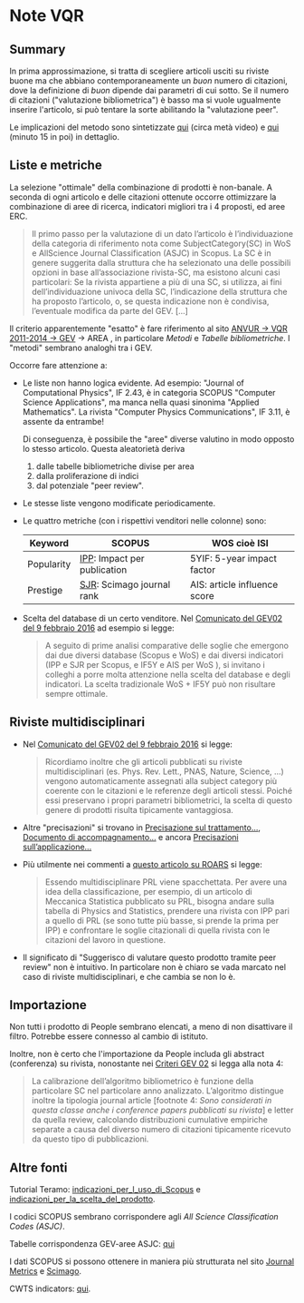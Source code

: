 Note VQR
===========

Summary
-------

In prima approssimazione, si tratta di scegliere articoli usciti su
riviste buone ma che abbiano contemporaneamente un *buon* numero di
citazioni, dove la definizione di *buon* dipende dai parametri di cui
sotto. Se il numero di citazioni ("valutazione bibliometrica") è
basso ma si vuole ugualmente inserire l'articolo, si può tentare la
sorte abilitando la "valutazione peer".


Le implicazioni del metodo sono sintetizzate
[qui](https://www.youtube.com/watch?v=_X_ymvtHaZw) (circa metà video)
e [qui](https://www.youtube.com/watch?v=t-oAAowFQuI) (minuto 15 in
poi) in dettaglio.



Liste e metriche
----------------


La selezione "ottimale" della combinazione di prodotti è non-banale. A
seconda di ogni articolo e delle citazioni ottenute occorre
ottimizzare la combinazione di aree di ricerca, indicatori migliori
tra i 4 proposti, ed aree ERC.

> Il primo passo per la valutazione di un dato l’articolo è
> l’individuazione della categoria di riferimento nota come
> SubjectCategory(SC) in WoS e AllScience Journal Classification
> (ASJC) in Scopus. La SC è in genere suggerita dalla struttura
> che ha selezionato una delle possibili opzioni in base
> all’associazione rivista-SC, ma esistono alcuni casi
> particolari: Se la rivista appartiene a più di una SC, si
> utilizza, ai fini dell’individuazione univoca della SC,
> l’indicazione della struttura che ha proposto l’articolo, o, se
> questa indicazione non è condivisa, l’eventuale modifica da
> parte del GEV. [...]


Il criterio apparentemente "esatto" è fare riferimento al sito
[ANVUR -> VQR 2011-2014 -> GEV](http://www.anvur.it/index.php?option=com_content&view=article&id=799&Itemid=597&lang=it)
-> AREA <nn>, in particolare *Metodi* e *Tabelle bibliometriche*. I
"metodi" sembrano analoghi tra i GEV.

Occorre fare attenzione a:

* Le liste non hanno logica evidente. Ad esempio: "Journal
  of Computational Physics", IF 2.43, è in categoria SCOPUS "Computer
  Science Applications", ma manca nella quasi sinonima "Applied
  Mathematics". La rivista "Computer Physics Communications", IF 3.11,
  è assente da entrambe!

  Di conseguenza, è possibile the "aree" diverse valutino in modo
  opposto lo stesso articolo.  Questa aleatorietà deriva
    1. dalle tabelle bibliometriche divise per area
    2. dalla proliferazione di indici
    3. dal potenziale "peer review".

* Le stesse liste vengono modificate periodicamente.


* Le quattro metriche (con i rispettivi venditori nelle colonne) sono:

   Keyword | SCOPUS   |  WOS cioè ISI
   -----|---------|-------------
   Popularity       | [IPP](http://www.journalmetrics.com/ipp.php): Impact per publication | 5YIF: 5-year impact factor
   Prestige         |  [SJR](http://www.journalmetrics.com/sjr.php): Scimago journal rank | AIS: article influence score



* Scelta del database di un certo venditore. Nel
  [Comunicato del GEV02 del 9 febbraio 2016](http://www.anvur.it/attachments/article/843/_Comunicato%20del%20GEV02%20del~.pdf)
  ad esempio si legge:

    > A seguito di prime analisi comparative delle soglie che emergono
    > dai due diversi database (Scopus e WoS) e dai diversi indicatori
    > (IPP e SJR per Scopus, e IF5Y e AIS per WoS ), si invitano i
    > colleghi a porre molta attenzione nella scelta del database e
    > degli indicatori. La scelta tradizionale WoS + IF5Y può non
    > risultare sempre ottimale.


Riviste multidisciplinari
------------------------

  * Nel
  [Comunicato del GEV02 del 9 febbraio 2016](http://www.anvur.it/attachments/article/843/_Comunicato%20del%20GEV02%20del~.pdf)
  si legge:

    > Ricordiamo inoltre che gli articoli pubblicati su riviste
    > multidisciplinari (es.  Phys.  Rev.  Lett., PNAS, Nature,
    > Science, ...)  vengono automaticamente assegnati alla subject
    > category più coerente con le citazioni e le referenze degli
    > articoli stessi.  Poiché essi preservano i propri parametri
    > bibliometrici, la scelta di questo genere di prodotti risulta
    > tipicamente vantaggiosa.


*  Altre "precisazioni" si trovano in
  [Precisazione sul trattamento...](http://www.anvur.org/index.php?option=com_content&view=article&id=995:precisazione-sul-trattamento-delle-riviste-multidisciplinari-come-nature,-science,-etc-nella-valutazione-bibliometrica-it&catid=78&Itemid=596&lang=it),
  [Documento di accompagnamento...](http://www.anvur.it/attachments/article/825/Documento%20di%20accompagname~.pdf)
  e ancora
  [Precisazioni sull’applicazione...](http://www.anvur.it/attachments/article/825/Precisazioni%20su%20algoritmo.pdf)



* Più utilmente nei commenti a
  [questo articolo su ROARS](http://www.roars.it/online/non-riuscite-ad-aprire-le-tabelle-vqr-di-area-09-scaricatele-da-roars/)
  si legge:

    > Essendo multidisciplinare PRL viene spacchettata. Per avere una
    > idea della classificazione, per esempio, di un articolo di
    > Meccanica Statistica pubblicato su PRL, bisogna andare sulla
    > tabella di Physics and Statistics, prendere una rivista con IPP
    > pari a quello di PRL (se sono tutte più basse, si prende la
    > prima per IPP) e confrontare le soglie citazionali di quella
    > rivista con le citazioni del lavoro in questione.



* Il significato di "Suggerisco di valutare questo prodotto tramite
  peer review" non è intuitivo. In particolare non è chiaro se vada
  marcato nel caso di riviste multidisciplinari, e che cambia se
  non lo è. 
  



Importazione
------------

Non tutti i prodotto di People sembrano elencati, a meno di non
disattivare il filtro. Potrebbe essere connesso al cambio di
istituto.

Inoltre, non è certo che l'importazione da People includa gli abstract
(conferenza) su rivista, nonostante nei
[Criteri GEV 02](http://www.anvur.it/attachments/article/843/Criteri%20GEV%2002.pdf)
si legga alla nota 4:

> La calibrazione dell’algoritmo bibliometrico è funzione della
> particolare SC nel particolare anno analizzato. L’algoritmo
> distingue inoltre la tipologia journal article
> [footnote 4: *Sono considerati in questa classe anche i conference papers pubblicati su rivista*]
> e letter da quella review, calcolando distribuzioni cumulative
> empiriche separate a causa del diverso numero di citazioni
> tipicamente ricevuto da questo tipo di pubblicazioni.





Altre fonti
-----


Tutorial Teramo:
[indicazioni_per_l_uso_di_Scopus](http://www.unite.it/UniTE/Engine/RAServeFile.php/f/vqr/tutorial_1-_indicazioni_per_l_uso_di_Scopus.pdf)
e
[indicazioni_per_la_scelta_del_prodotto](http://www.unite.it/UniTE/Engine/RAServeFile.php/f/vqr/tutorial_3_-_indicazioni_per_la_scelta_del_prodotto.pdf).

I codici SCOPUS sembrano corrispondere agli *All Science
Classification Codes (ASJC)*. 

Tabelle corrispondenza GEV-aree ASJC: [qui](http://www.unite.it/UniTE/Engine/RAServePG.php/P/314401UTE0104/M/20011UTE0104)

I dati SCOPUS si possono ottenere in maniera più strutturata nel sito
[Journal Metrics](http://www.journalmetrics.com/values.php) e
[Scimago](http://www.scimagojr.com/).

CWTS indicators: [qui](http://www.journalindicators.com/indicators).

